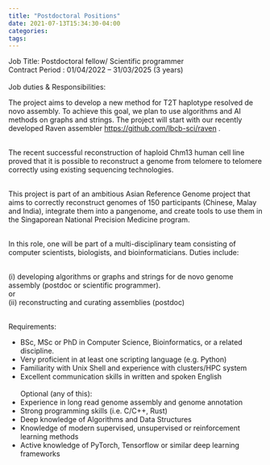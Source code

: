 ```yaml
---
title: "Postdoctoral Positions"
date: 2021-07-13T15:34:30-04:00
categories:
tags:
---
```


<body>
Job Title: Postdoctoral fellow/ Scientific programmer <br />
Contract Period : 01/04/2022 – 31/03/2025 (3 years)<br /><br />
Job duties & Responsibilities: <br />
  
The project aims to develop a new method for T2T haplotype resolved de novo assembly. To achieve this goal, we plan to use algorithms and AI methods on graphs and strings. The project will start with our recently developed Raven assembler https://github.com/lbcb-sci/raven .<br /><br />
 
The recent successful reconstruction of haploid Chm13 human cell line proved that it is possible to reconstruct a genome from telomere to telomere correctly using existing sequencing technologies. <br /><br />
 
This project is part of an ambitious Asian Reference Genome project that aims to correctly reconstruct genomes of 150 participants (Chinese, Malay and India), integrate them into a pangenome, and create tools to use them in the Singaporean National Precision Medicine program. <br /><br />
  
In this role, one will be part of a multi-disciplinary team consisting of computer
scientists, biologists, and bioinformaticians. Duties include:   <br /><br />
  
(i) developing algorithms or graphs and strings for de novo genome assembly (postdoc or scientific programmer). <br />
or <br />
(ii) reconstructing and curating assemblies (postdoc) <br /> <br />

Requirements:<br />
- BSc, MSc or PhD in Computer Science, Bioinformatics, or a related discipline. <br />
- Very proficient in at least one scripting language (e.g. Python) <br />
- Familiarity with Unix Shell and experience with clusters/HPC system <br />
- Excellent communication skills in written and spoken English <br /> <br />
Optional (any of this):<br />
- Experience in long read genome assembly and genome annotation  <br />
- Strong programming skills (i.e. C/C++, Rust) <br />
- Deep knowledge of Algorithms and Data Structures <br />
- Knowledge of modern supervised, unsupervised or reinforcement learning methods <br />
- Active knowledge of PyTorch, Tensorflow or similar deep learning frameworks <br />
<body/>
  <br /> 
  
  
